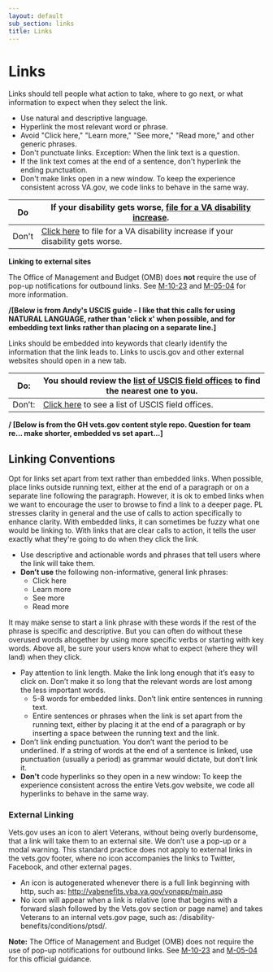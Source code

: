 ```yaml
---
layout: default
sub_section: links
title: Links
---
```


# Links

Links should tell people what action to take, where to go next, or what information to expect when they select the link. 

- Use natural and descriptive language.
- Hyperlink the most relevant word or phrase. 
- Avoid "Click here," "Learn more," "See more," "Read more," and other generic phrases. 
- Don't punctuate links. Exception: When the link text is a question.
- If the link text comes at the end of a sentence, don't hyperlink the ending punctuation. 
- Don't make links open in a new window. To keep the experience consistent across VA.gov, we code links to behave in the same way. 

| Do    | If your disability gets worse, [file for a VA disability increase](https://preview.va.gov/disability/how-to-file-claim/). |
| ----- | ------------------------------------------------------------ |
| Don't | [Click here](https://preview.va.gov/disability/how-to-file-claim/) to file for a VA disability increase if your disability gets worse. |


**Linking to external sites**

The Office of Management and Budget (OMB) does **not** require the use of pop-up notifications for outbound links. See [M-10-23](https://www.whitehouse.gov/sites/default/files/omb/assets/memoranda_2010/m10-23.pdf) and [M-05-04](https://www.whitehouse.gov/sites/default/files/omb/memoranda/fy2005/m05-04.pdf) for more information. 



**/[Below is from Andy's USCIS guide - I like that this calls for using NATURAL LANGUAGE, rather than 'click x' when possible, and for embedding text links rather than placing on a separate line.]**

Links should be embedded into keywords that clearly identify the information that the link leads to. Links to uscis.gov and other external websites should open in a new tab.

| Do:    | You should review the [list of USCIS field offices](https://www.uscis.gov/about-us/find-uscis-office/field-offices) to find the nearest one to you. |
| ------ | ------------------------------------------------------------ |
| Don’t: | [Click here](https://www.uscis.gov/about-us/find-uscis-office/field-offices) to see a list of USCIS field offices. |


**/ [Below is from the GH vets.gov content style repo. Question for team re... make shorter, embedded vs set apart...]**

## Linking Conventions

Opt for links set apart from text rather than embedded links. When  possible, place links outside running text, either at the end of a  paragraph or on a separate line following the paragraph. However, it is  ok to embed links when we want to encourage the user to browse to find a  link to a deeper page. PL stresses clarity in general and the use of  calls to action specifically to enhance clarity. With embedded links, it  can sometimes be fuzzy what one would be linking to. With links that  are clear calls to action, it tells the user exactly what they're going  to do when they click the link.

- Use descriptive and actionable words and phrases that tell users  where the link will take them. 
- **Don’t use** the following non-informative,  general link phrases: 
  - Click here
  - Learn more
  - See more
  - Read more

It may make sense to start a link phrase with these words if the rest  of the phrase is specific and descriptive. But you can often do without  these overused words altogether by using more specific verbs or  starting with key words. Above all, be sure your users know what to  expect (where they will land) when they click.

- Pay attention to link length. Make the link long enough that it’s  easy to click on. Don’t make it so long that the relevant words are lost  among the less important words.
  - 5-8 words for embedded links. Don’t link entire sentences in running text.
  - Entire sentences or phrases when the link is set apart from the  running text, either by placing it at the end of a paragraph or by  inserting a space between the running text and the link.
- Don’t link ending punctuation. You don’t want the period to be  underlined. If a string of words at the end of a sentence is linked, use  punctuation (usually a period) as grammar would dictate, but don’t link  it.
- **Don't** code hyperlinks so they open in a new window:  To keep the experience consistent across the entire Vets.gov website, we  code all hyperlinks to behave in the same way.

###  

### External Linking

Vets.gov uses an icon to alert Veterans, without being overly  burdensome, that a link will take them to an external site. We don’t use  a pop-up or a modal warning. This standard practice does not apply to  external links in the vets.gov footer, where no icon accompanies the  links to Twitter, Facebook, and other external pages.

- An icon is autogenerated whenever there is a full link beginning with http, such as: <http://vabenefits.vba.va.gov/vonapp/main.asp>
- No icon will appear when a link is relative (one that begins with a  forward slash followed by the Vets.gov section or page name) and takes  Veterans to an internal vets.gov page, such as: /disability-benefits/conditions/ptsd/.

**Note:** The Office of Management and Budget (OMB) does not require the use of pop-up notifications for outbound links. See [M-10-23](https://www.whitehouse.gov/sites/default/files/omb/assets/memoranda_2010/m10-23.pdf) and [M-05-04](https://www.whitehouse.gov/sites/default/files/omb/memoranda/fy2005/m05-04.pdf) for this official guidance.
